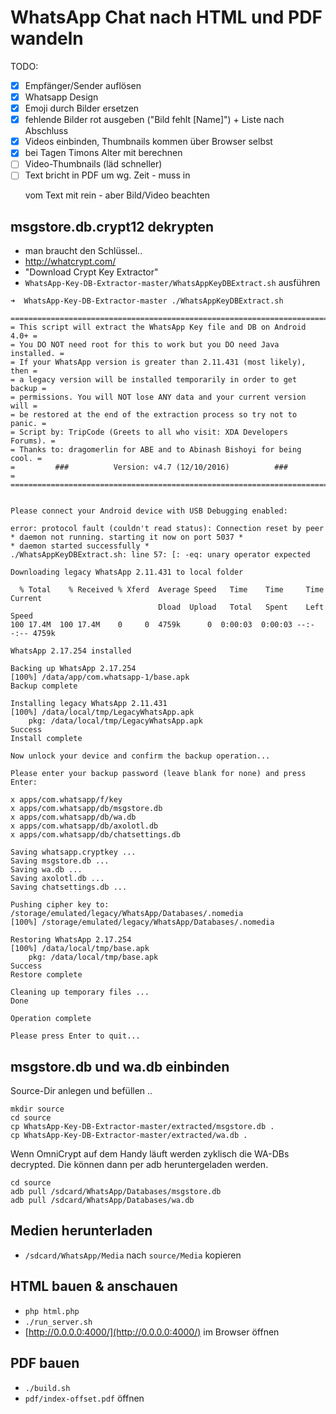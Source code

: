 
# WhatsApp Chat nach HTML und PDF wandeln

TODO:
- [x] Empfänger/Sender auflösen
- [x] Whatsapp Design
- [x] Emoji durch Bilder ersetzen
- [x] fehlende Bilder rot ausgeben ("Bild fehlt [Name]") + Liste nach Abschluss
- [x] Videos einbinden, Thumbnails kommen über Browser selbst
- [x] bei Tagen Timons Alter mit berechnen
- [ ] Video-Thumbnails (läd schneller)
- [ ] Text bricht in PDF um wg. Zeit - muss in <p> vom Text mit rein - aber Bild/Video beachten

## msgstore.db.crypt12 dekrypten

- man braucht den Schlüssel..
- http://whatcrypt.com/
- "Download Crypt Key Extractor"
- `WhatsApp-Key-DB-Extractor-master/WhatsAppKeyDBExtract.sh` ausführen

```
➜  WhatsApp-Key-DB-Extractor-master ./WhatsAppKeyDBExtract.sh 

=========================================================================
= This script will extract the WhatsApp Key file and DB on Android 4.0+ =
= You DO NOT need root for this to work but you DO need Java installed. =
= If your WhatsApp version is greater than 2.11.431 (most likely), then =
= a legacy version will be installed temporarily in order to get backup =
= permissions. You will NOT lose ANY data and your current version will =
= be restored at the end of the extraction process so try not to panic. =
= Script by: TripCode (Greets to all who visit: XDA Developers Forums). =
= Thanks to: dragomerlin for ABE and to Abinash Bishoyi for being cool. =
=         ###          Version: v4.7 (12/10/2016)          ###          =
=========================================================================


Please connect your Android device with USB Debugging enabled:

error: protocol fault (couldn't read status): Connection reset by peer
* daemon not running. starting it now on port 5037 *
* daemon started successfully *
./WhatsAppKeyDBExtract.sh: line 57: [: -eq: unary operator expected

Downloading legacy WhatsApp 2.11.431 to local folder

  % Total    % Received % Xferd  Average Speed   Time    Time     Time  Current
                                 Dload  Upload   Total   Spent    Left  Speed
100 17.4M  100 17.4M    0     0  4759k      0  0:00:03  0:00:03 --:--:-- 4759k

WhatsApp 2.17.254 installed

Backing up WhatsApp 2.17.254
[100%] /data/app/com.whatsapp-1/base.apk
Backup complete

Installing legacy WhatsApp 2.11.431
[100%] /data/local/tmp/LegacyWhatsApp.apk
	pkg: /data/local/tmp/LegacyWhatsApp.apk
Success
Install complete

Now unlock your device and confirm the backup operation...

Please enter your backup password (leave blank for none) and press Enter: 

x apps/com.whatsapp/f/key
x apps/com.whatsapp/db/msgstore.db
x apps/com.whatsapp/db/wa.db
x apps/com.whatsapp/db/axolotl.db
x apps/com.whatsapp/db/chatsettings.db

Saving whatsapp.cryptkey ...
Saving msgstore.db ...
Saving wa.db ...
Saving axolotl.db ...
Saving chatsettings.db ...

Pushing cipher key to: /storage/emulated/legacy/WhatsApp/Databases/.nomedia
[100%] /storage/emulated/legacy/WhatsApp/Databases/.nomedia

Restoring WhatsApp 2.17.254
[100%] /data/local/tmp/base.apk
	pkg: /data/local/tmp/base.apk
Success
Restore complete

Cleaning up temporary files ...
Done

Operation complete

Please press Enter to quit...
```

## msgstore.db und wa.db einbinden

Source-Dir anlegen und befüllen .. 

```
mkdir source
cd source
cp WhatsApp-Key-DB-Extractor-master/extracted/msgstore.db .
cp WhatsApp-Key-DB-Extractor-master/extracted/wa.db .
```

Wenn OmniCrypt auf dem Handy läuft werden zyklisch die WA-DBs decrypted. 
Die können dann per adb heruntergeladen werden.

```
cd source
adb pull /sdcard/WhatsApp/Databases/msgstore.db
adb pull /sdcard/WhatsApp/Databases/wa.db
```


## Medien herunterladen

- `/sdcard/WhatsApp/Media` nach `source/Media` kopieren

## HTML bauen & anschauen

- `php html.php`
- `./run_server.sh`
- [http://0.0.0.0:4000/](http://0.0.0.0:4000/) im Browser öffnen

## PDF bauen

- `./build.sh`
- `pdf/index-offset.pdf` öffnen